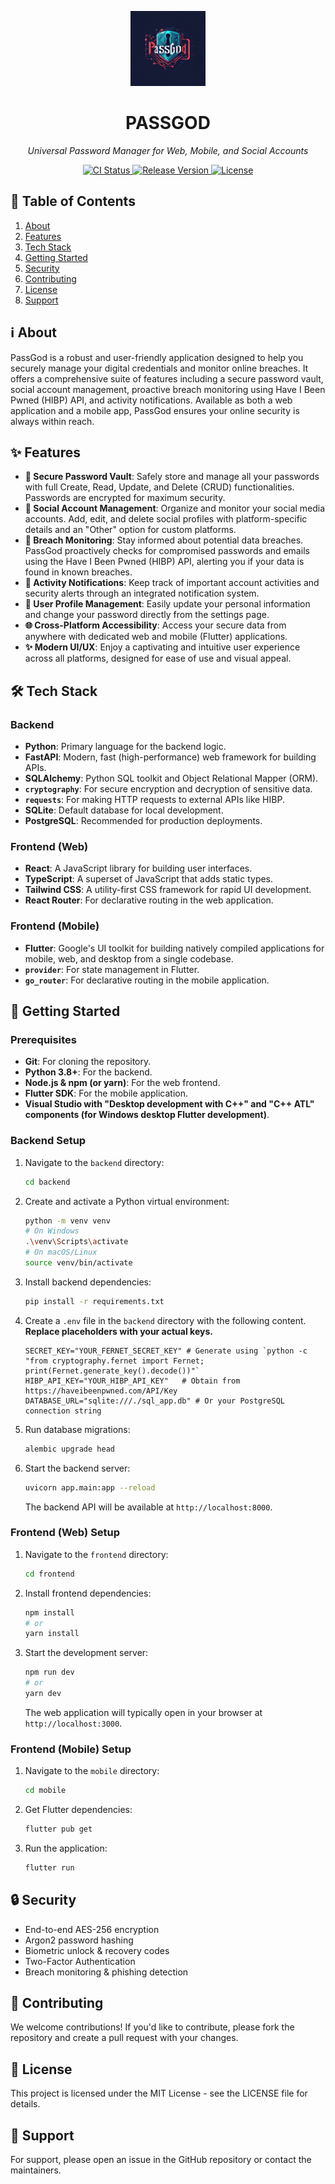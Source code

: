 <!-- ====================================== -->
<!--             🚀 PASSGOD README           -->
<!-- ====================================== -->

<p align="center">
  <img src="docs/assets/passgod-logo.png" alt="PASSGOD Logo" width="120" />
</p>
<h1 align="center">PASSGOD</h1>
<p align="center"><em>Universal Password Manager for Web, Mobile, and Social Accounts</em></p>

<p align="center">
  <a href="https://github.com/naman-fr/PassGod/actions">
    <img src="https://img.shields.io/github/actions/workflow/status/naman-fr/PassGod/ci.yml?branch=master&style=for-the-badge" alt="CI Status" />
  </a>
  <a href="https://github.com/naman-fr/PassGod/releases">
    <img src="https://img.shields.io/github/v/release/naman-fr/PassGod?style=for-the-badge" alt="Release Version" />
  </a>
  <a href="https://github.com/naman-fr/PassGod/blob/master/LICENSE">
    <img src="https://img.shields.io/github/license/naman-fr/PassGod?style=for-the-badge" alt="License" />
  </a>
</p>

## 📖 Table of Contents

1. [About](#ℹ️-about)
2. [Features](#✨-features)
3. [Tech Stack](#🛠️-tech-stack)
4. [Getting Started](#🚀-getting-started)
5. [Security](#🔒-security)
6. [Contributing](#🤝-contributing)
7. [License](#📄-license)
8. [Support](#💬-support)

## ℹ️ About
PassGod is a robust and user-friendly application designed to help you securely manage your digital credentials and monitor online breaches. It offers a comprehensive suite of features including a secure password vault, social account management, proactive breach monitoring using Have I Been Pwned (HIBP) API, and activity notifications. Available as both a web application and a mobile app, PassGod ensures your online security is always within reach.

## ✨ Features
- **🔐 Secure Password Vault**: Safely store and manage all your passwords with full Create, Read, Update, and Delete (CRUD) functionalities. Passwords are encrypted for maximum security.
- **📱 Social Account Management**: Organize and monitor your social media accounts. Add, edit, and delete social profiles with platform-specific details and an "Other" option for custom platforms.
- **🚨 Breach Monitoring**: Stay informed about potential data breaches. PassGod proactively checks for compromised passwords and emails using the Have I Been Pwned (HIBP) API, alerting you if your data is found in known breaches.
- **🔔 Activity Notifications**: Keep track of important account activities and security alerts through an integrated notification system.
- **👤 User Profile Management**: Easily update your personal information and change your password directly from the settings page.
- **🌐 Cross-Platform Accessibility**: Access your secure data from anywhere with dedicated web and mobile (Flutter) applications.
- **✨ Modern UI/UX**: Enjoy a captivating and intuitive user experience across all platforms, designed for ease of use and visual appeal.

## 🛠️ Tech Stack

### Backend
- **Python**: Primary language for the backend logic.
- **FastAPI**: Modern, fast (high-performance) web framework for building APIs.
- **SQLAlchemy**: Python SQL toolkit and Object Relational Mapper (ORM).
- **`cryptography`**: For secure encryption and decryption of sensitive data.
- **`requests`**: For making HTTP requests to external APIs like HIBP.
- **SQLite**: Default database for local development.
- **PostgreSQL**: Recommended for production deployments.

### Frontend (Web)
- **React**: A JavaScript library for building user interfaces.
- **TypeScript**: A superset of JavaScript that adds static types.
- **Tailwind CSS**: A utility-first CSS framework for rapid UI development.
- **React Router**: For declarative routing in the web application.

### Frontend (Mobile)
- **Flutter**: Google's UI toolkit for building natively compiled applications for mobile, web, and desktop from a single codebase.
- **`provider`**: For state management in Flutter.
- **`go_router`**: For declarative routing in the mobile application.

## 🚀 Getting Started

### Prerequisites
- **Git**: For cloning the repository.
- **Python 3.8+**: For the backend.
- **Node.js & npm (or yarn)**: For the web frontend.
- **Flutter SDK**: For the mobile application.
- **Visual Studio with "Desktop development with C++" and "C++ ATL" components (for Windows desktop Flutter development)**.

### Backend Setup

1. Navigate to the `backend` directory:
   ```bash
   cd backend
   ```
2. Create and activate a Python virtual environment:
   ```bash
   python -m venv venv
   # On Windows
   .\venv\Scripts\activate
   # On macOS/Linux
   source venv/bin/activate
   ```
3. Install backend dependencies:
   ```bash
   pip install -r requirements.txt
   ```
4. Create a `.env` file in the `backend` directory with the following content. **Replace placeholders with your actual keys.**
   ```env
   SECRET_KEY="YOUR_FERNET_SECRET_KEY" # Generate using `python -c "from cryptography.fernet import Fernet; print(Fernet.generate_key().decode())"`
   HIBP_API_KEY="YOUR_HIBP_API_KEY"   # Obtain from https://haveibeenpwned.com/API/Key
   DATABASE_URL="sqlite:///./sql_app.db" # Or your PostgreSQL connection string
   ```
5. Run database migrations:
   ```bash
   alembic upgrade head
   ```
6. Start the backend server:
   ```bash
   uvicorn app.main:app --reload
   ```
   The backend API will be available at `http://localhost:8000`.

### Frontend (Web) Setup

1. Navigate to the `frontend` directory:
   ```bash
   cd frontend
   ```
2. Install frontend dependencies:
   ```bash
   npm install
   # or
   yarn install
   ```
3. Start the development server:
   ```bash
   npm run dev
   # or
   yarn dev
   ```
   The web application will typically open in your browser at `http://localhost:3000`.

### Frontend (Mobile) Setup

1. Navigate to the `mobile` directory:
   ```bash
   cd mobile
   ```
2. Get Flutter dependencies:
   ```bash
   flutter pub get
   ```
3. Run the application:
   ```bash
   flutter run
   ```

## 🔒 Security
- End-to-end AES-256 encryption
- Argon2 password hashing
- Biometric unlock & recovery codes
- Two-Factor Authentication
- Breach monitoring & phishing detection

## 🤝 Contributing
We welcome contributions! If you'd like to contribute, please fork the repository and create a pull request with your changes.

## 📄 License
This project is licensed under the MIT License - see the LICENSE file for details.

## 💬 Support
For support, please open an issue in the GitHub repository or contact the maintainers.
